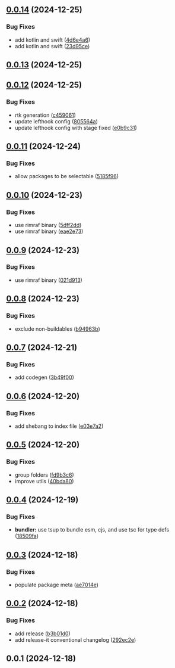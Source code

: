 

## [0.0.14](https://github.com/dankreiger/nx-openapi-codegen/compare/v0.0.13...v0.0.14) (2024-12-25)


### Bug Fixes

* add kotlin and swift ([4d6e4a6](https://github.com/dankreiger/nx-openapi-codegen/commit/4d6e4a62bf7b01cfe18f90df1ea7cc837a323916))
* add kotlin and swift ([23d95ce](https://github.com/dankreiger/nx-openapi-codegen/commit/23d95ce790a949755afc62f393e8533b17231229))

## [0.0.13](https://github.com/dankreiger/nx-openapi-codegen/compare/v0.0.12...v0.0.13) (2024-12-25)

## [0.0.12](https://github.com/dankreiger/nx-openapi-codegen/compare/v0.0.11...v0.0.12) (2024-12-25)


### Bug Fixes

* rtk generation ([c459061](https://github.com/dankreiger/nx-openapi-codegen/commit/c459061793c383bd5a95b50d0f382f60ef0b5524))
* update lefthook config ([805564a](https://github.com/dankreiger/nx-openapi-codegen/commit/805564a3109a01dc3079c1b337f5403e21122cf7))
* update lefthook config with stage fixed ([e0b9c31](https://github.com/dankreiger/nx-openapi-codegen/commit/e0b9c312765552eeba5d1059bc6dedae97be7d63))

## [0.0.11](https://github.com/dankreiger/nx-openapi-codegen/compare/v0.0.10...v0.0.11) (2024-12-24)


### Bug Fixes

* allow packages to be selectable ([5185f96](https://github.com/dankreiger/nx-openapi-codegen/commit/5185f96b829ff41a37ea566b94b8dee593ce2f71))

## [0.0.10](https://github.com/dankreiger/nx-openapi-codegen/compare/v0.0.9...v0.0.10) (2024-12-23)


### Bug Fixes

* use rimraf binary ([5dff2dd](https://github.com/dankreiger/nx-openapi-codegen/commit/5dff2dd74217c9e46b6b3d289fafbfaf4b1383c7))
* use rimraf binary ([eae2e73](https://github.com/dankreiger/nx-openapi-codegen/commit/eae2e73057238e7271c7c1d29531d74edb813c1f))

## [0.0.9](https://github.com/dankreiger/nx-openapi-codegen/compare/v0.0.8...v0.0.9) (2024-12-23)


### Bug Fixes

* use rimraf binary ([021d913](https://github.com/dankreiger/nx-openapi-codegen/commit/021d91353c8df398dad1db9357d7ef7e3da44224))

## [0.0.8](https://github.com/dankreiger/nx-openapi-codegen/compare/v0.0.7...v0.0.8) (2024-12-23)


### Bug Fixes

* exclude non-buildables ([b94963b](https://github.com/dankreiger/nx-openapi-codegen/commit/b94963bd9a1962e7211fb2d7c56aede06c90289d))

## [0.0.7](https://github.com/dankreiger/nx-openapi-codegen/compare/v0.0.6...v0.0.7) (2024-12-21)


### Bug Fixes

* add codegen ([3b49f00](https://github.com/dankreiger/nx-openapi-codegen/commit/3b49f00df6b726bda175a3bfc1403ff97d9ef37e))

## [0.0.6](https://github.com/dankreiger/nx-openapi-codegen/compare/v0.0.5...v0.0.6) (2024-12-20)


### Bug Fixes

* add shebang to index file ([e03e7a2](https://github.com/dankreiger/nx-openapi-codegen/commit/e03e7a2064b470e281f5bfe68abc4075d3b242cc))

## [0.0.5](https://github.com/dankreiger/nx-openapi-codegen/compare/v0.0.4...v0.0.5) (2024-12-20)


### Bug Fixes

* group folders ([fd9b3c6](https://github.com/dankreiger/nx-openapi-codegen/commit/fd9b3c6427addc03581795c2e353ea9054eedfef))
* improve utils ([40bda80](https://github.com/dankreiger/nx-openapi-codegen/commit/40bda80323f9bc2640e30d19348af11b48621011))

## [0.0.4](https://github.com/dankreiger/nx-openapi-codegen/compare/v0.0.3...v0.0.4) (2024-12-19)


### Bug Fixes

* **bundler:** use tsup to bundle esm, cjs, and use tsc for type defs ([18509fa](https://github.com/dankreiger/nx-openapi-codegen/commit/18509fa2c11adfb5622f208d389f411c7c4b4170))

## [0.0.3](https://github.com/dankreiger/nx-openapi-codegen/compare/v0.0.2...v0.0.3) (2024-12-18)


### Bug Fixes

* populate package meta ([ae7014e](https://github.com/dankreiger/nx-openapi-codegen/commit/ae7014ebac9aa4a7e4a13acc8c38d3a3df1c2793))

## [0.0.2](https://github.com/dankreiger/nx-openapi-codegen/compare/0.0.1...v0.0.2) (2024-12-18)


### Bug Fixes

* add release ([b3b01d0](https://github.com/dankreiger/nx-openapi-codegen/commit/b3b01d012fc4c8cc1f5bd0ac615c86e6010e15bd))
* add release-it conventional changelog ([292ec2e](https://github.com/dankreiger/nx-openapi-codegen/commit/292ec2e35e49534e6781f286045aad13d4d99a3e))



## 0.0.1 (2024-12-18)
